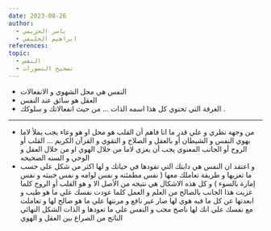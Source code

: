 ```yaml
---
date: 2023-08-26
author:
  - ياسر الحزيمي
  - ابراهيم الخليفي
references: 
topic:
  - النفس 
  - تصحيح التصورات
---
```

- النفس هي محل الشهوي و الانفعالات  
- العقل هو سائق عند النفس  
- الغرفة التي تحتوي كل هذا اسمه الذات ... من حيث انفعالاتك و سلوكك .  
---  
- من وجهة نظري و علي قدر ما انا فاهم أن القلب هو محل او هو وعاء يجب يملأ لاما بهوي النفس و الشيطان أو بالعقل و الصلاح و التقوي و القرآن الكريم ... القلب أو الروح أو الجانب المعنوي يجب أن يغزي لاما من خلال الهوي او من خلال العقل و الوحي و السنه الصحيحه  
- و اعتقد ان النفس هي دابتك التي تقودها في حياتك و لها اكثر من شكل علي حسب ما تغزيها و طريقة تعاملك معها ( نفس مطمئنه و نفس لوامه و نفس خبيثه و نفس إمارة بالسوء ) و كل هذه الاشكال هي نتيجه من الأصل الا و هو القلب أو الروح كلما غزيت هذا الجانب بالصالح من العلم و العمل كلما عودت نفسك علي ما هو طيب و ابعدتها عن كل ما فيه هوي لها ضار غير نافع و مرنتها علي ما هو صالح لها و تعاملت مع نفسك علي انك لها ناصح محب و النفس علي ما تعودها و الذات الشكل النهائي الناتج من الصراع بين العقل و الهوي